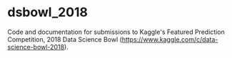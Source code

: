 # dsbowl_2018
Code and documentation for submissions to Kaggle's Featured Prediction Competition, 2018 Data Science Bowl (https://www.kaggle.com/c/data-science-bowl-2018).
